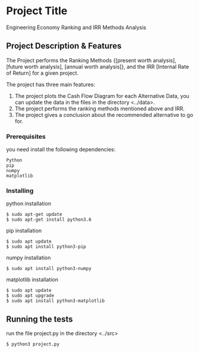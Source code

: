 # Project Title

Engineering Economy Ranking and IRR Methods Analysis

## Project Description & Features

The Project performs the Ranking Methods {[present worth analysis], [future worth analysis], [annual worth analysis]}, and the IRR [Internal Rate of Return] for a given project.

The project has three main features:
1. The project plots the Cash Flow Diagram for each Alternative Data, you can update the data in the files in the directory <../data>.
2. The project performs the ranking methods mentioned above and IRR.
3. The project gives a conclusion about the recommended alternative to go for.

### Prerequisites

you need install the following dependencies: 

```
Python
pip
numpy
matplotlib
```

### Installing

python installation

```
$ sudo apt-get update
$ sudo apt-get install python3.6
```

pip installation

```
$ sudo apt update
$ sudo apt install python3-pip
```

numpy installation

```
$ sudo apt install python3-numpy
```

matplotlib installation
```
$ sudo apt update
$ sudo apt upgrade
$ sudo apt install python3-matplotlib
```

## Running the tests

run the file project.py in the directory <../src>
```
$ python3 project.py
```
